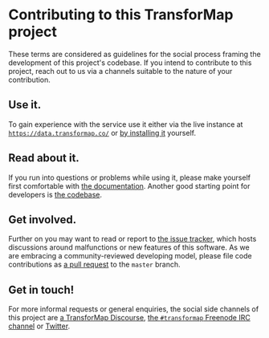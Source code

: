 # Contributing to this TransforMap project

These terms are considered as guidelines for the social process framing the development of this project's codebase. If you intend to contribute to this project, reach out to us via a channels suitable to the nature of your contribution.

## Use it.

To gain experience with the service use it either via the live instance at [`https://data.transformap.co/`](https://data.transformap.co/) or [by installing it](docs/installation.md) yourself.

## Read about it.

If you run into questions or problems while using it, please make yourself first comfortable with [the documentation](http://transformap.viewdocs.io/data.transformap.co/). Another good starting point for developers is [the codebase](https://lab.allmende.io/transformap/api/tree/master).

## Get involved.

Further on you may want to read or report to [the issue tracker](https://github.com/transformap/data.transformap.co/issues), which hosts discussions around malfunctions or new features of this software.
As we are embracing a community-reviewed developing model, please file code contributions as [a pull request](https://github.com/TransforMap/data.transformap.co/pulls) to the `master` branch.

## Get in touch!

For more informal requests or general enquiries, the social side channels of this project are [a TransforMap Discourse](https://discourse.transformap.co/), [the `#transformap` Freenode IRC channel](irc://irc.freenode.net/transformap) or [Twitter](https://twitter.com/transformap).
